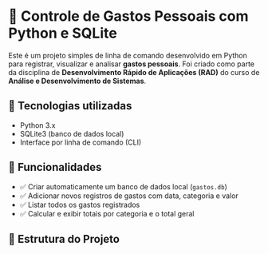 # 💸 Controle de Gastos Pessoais com Python e SQLite

Este é um projeto simples de linha de comando desenvolvido em Python para registrar, visualizar e analisar **gastos pessoais**. Foi criado como parte da disciplina de **Desenvolvimento Rápido de Aplicações (RAD)** do curso de **Análise e Desenvolvimento de Sistemas**.

## 🔧 Tecnologias utilizadas

- Python 3.x
- SQLite3 (banco de dados local)
- Interface por linha de comando (CLI)

## 🧠 Funcionalidades

- ✅ Criar automaticamente um banco de dados local (`gastos.db`)
- ✅ Adicionar novos registros de gastos com data, categoria e valor
- ✅ Listar todos os gastos registrados
- ✅ Calcular e exibir totais por categoria e o total geral

## 📂 Estrutura do Projeto

